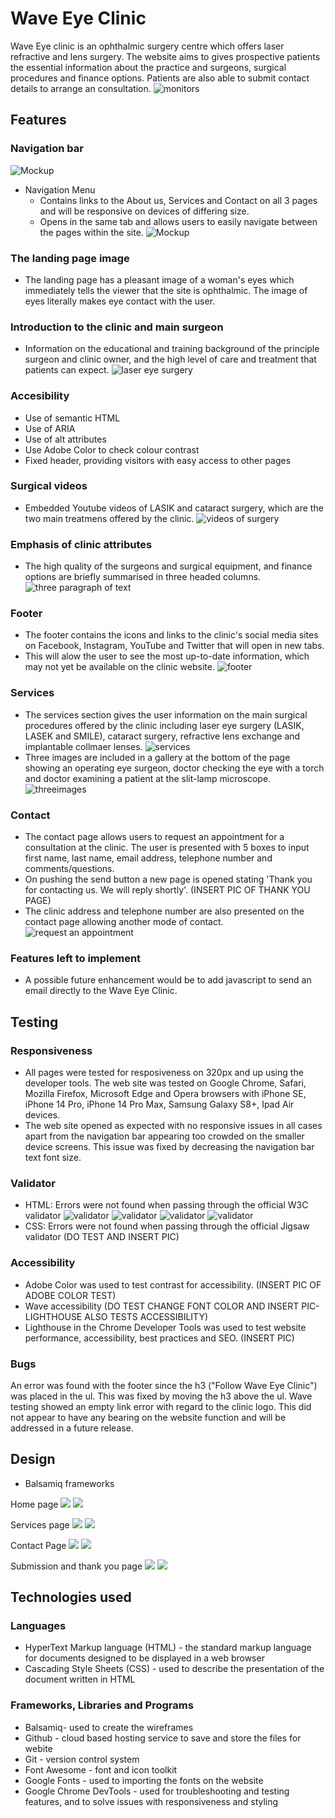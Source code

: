 # Wave Eye Clinic
Wave Eye clinic is an ophthalmic surgery centre which offers laser refractive and lens surgery. The website aims to gives prospective patients the essential information about the practice and surgeons, surgical procedures and finance options. Patients are also able to submit contact details to arrange an consultation.
![monitors](assets/doc/)
## Features 
### Navigation bar
![Mockup](assets/doc/nav.png)
* Navigation Menu
    * Contains links to the About us, Services and Contact on all 3 pages and will be responsive on devices of differing size.
    * Opens in the same tab and 
    allows users to easily navigate between the pages within the site. 
![Mockup](assets/doc/brown-eyes.jpeg)

### The landing page image
* The landing page has a pleasant image of a woman's eyes which immediately tells the viewer that the site is ophthalmic. The image of eyes literally makes eye contact with the user.

### Introduction to the clinic and main surgeon
* Information on the educational and training background of the principle surgeon and clinic owner, and the high level of care and treatment that patients can expect.
![laser eye surgery](assets/doc/lasereyesurgery.png)

### Accesibility
* Use of semantic HTML
* Use of ARIA
* Use of alt attributes
* Use Adobe Color to check colour contrast
* Fixed header, providing visitors with easy access to other pages


### Surgical videos
*  Embedded Youtube videos of LASIK and cataract surgery, which are the two main treatmens offered by the clinic. 
![videos of surgery](assets/doc/videos.png)

### Emphasis of clinic attributes
* The high quality of the surgeons and surgical equipment, and finance options are briefly summarised in three headed columns. 
![three paragraph of text](assets/doc/threeparagraph.png)

### Footer
* The footer contains the icons and links to the clinic's social media sites on Facebook, Instagram, YouTube and Twitter that will open in new tabs. 
* This will alow the user to see the most up-to-date information, which may not yet be available on the clinic website.
![footer](assets/doc/footer.png)
  
### Services
* The services section gives the user information on the main surgical procedures offered by the clinic including laser eye surgery (LASIK, LASEK and SMILE), cataract surgery, refractive lens exchange and implantable collmaer lenses.
![services](assets/doc/services.png)
* Three images are included in a gallery at the bottom of the page showing an operating eye surgeon, doctor checking the eye with a torch and doctor examining a patient at the slit-lamp microscope.
![threeimages](assets/doc/threepics.png)

### Contact
* The contact page allows users to request an appointment for a consultation at the clinic. The user is presented with 5 boxes to input first name, last name, email address, telephone number and comments/questions. 
* On pushing the send button a new page is opened stating 'Thank you for contacting us. We will reply shortly'. (INSERT PIC OF THANK YOU PAGE)
* The clinic address and telephone number are also presented on the contact page allowing another mode of contact.
![request an appointment](assets/doc/contactpage.png)

### Features left to implement
* A possible future enhancement would be to add javascript to send an email directly to the Wave Eye Clinic.

## Testing

### Responsiveness
* All pages were tested for resposiveness on 320px and up using the developer tools. The web site was tested on Google Chrome, Safari, Mozilla Firefox, Microsoft Edge and Opera browsers with iPhone SE, iPhone 14 Pro, iPhone 14 Pro Max, Samsung Galaxy S8+, Ipad Air devices.
* The web site opened as expected with no responsive issues in all cases apart from the navigation bar appearing too crowded on the smaller device screens. This issue was fixed by decreasing the navigation bar text font size.

### Validator
* HTML: Errors were not found when passing through the official W3C validator
![validator](assets/doc/index.png)
![validator](assets/doc/service.png)
![validator](assets/doc/contact.png)
![validator](assets/doc/thankyou.png)
* CSS: Errors were not found when passing through the official Jigsaw validator (DO TEST AND INSERT PIC)

### Accessibility
* Adobe Color was used to test contrast for accessibility. (INSERT PIC OF ADOBE COLOR TEST)
* Wave accessibility (DO TEST CHANGE FONT COLOR AND INSERT PIC-LIGHTHOUSE ALSO TESTS ACCESSIBILITY)
* Lighthouse in the Chrome Developer Tools was used to test website performance, accessibility, best practices and SEO. (INSERT PIC)

### Bugs
An error was found with the footer since the h3 ("Follow Wave Eye Clinic") was placed in the ul. This was fixed by moving the h3 above the ul. Wave testing showed an empty link error with regard to the clinic logo. This did not appear to have any bearing on the website function and will be addressed in a future release.

##  Design
* Balsamiq frameworks

Home page
![](assets/doc/squareaboutus.png)
![](assets/doc/aboutusm.png)

Services page
![](assets/doc/squareservice.png)
![](assets/doc/maboutus.png)

Contact Page
![](assets/doc/requestsquare.png)
![](assets/doc/requestm.png)

Submission and thank you page
![](assets/doc/squarethankyou.png)
![](assets/doc/thankyoum.png)


## Technologies used
### Languages
* HyperText Markup language (HTML) - the standard markup language for documents designed to be displayed in a web browser
* Cascading Style Sheets (CSS) - used to describe the presentation of the document written in HTML

### Frameworks, Libraries and Programs
* Balsamiq- used to create the wireframes
* Github - cloud based hosting service to save and store the files for webite 
* Git - version control system
* Font Awesome - font and icon toolkit
* Google Fonts - used to importing the fonts on the website
* Google Chrome DevTools - used for troubleshooting and testing features, and to solve issues with responsiveness and styling





